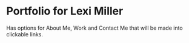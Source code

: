 # Portfolio for Lexi Miller

Has options for About Me, Work and Contact Me that will be made into clickable links.
